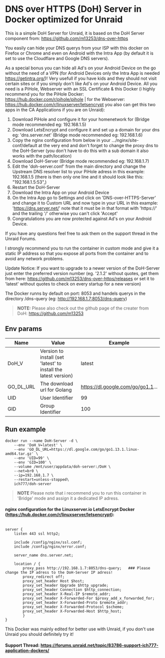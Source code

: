 # DNS over HTTPS (DoH) Server in Docker optimized for Unraid
This is a simple DoH Server for Unraid, it is based on the DoH Server component from: https://github.com/m13253/dns-over-https

You easily can hide your DNS querys from your ISP with this docker on Firefox or Chrome and even on Android with the Intra App (by default it is set to use the Cloudflare and Google DNS servers).

As a special bonus you can hide all Ad's on your Android Device on the go without the need of a VPN (for Android Devices only the Intra App is needed https://getintra.org/)! Very usefull if you have kids and they should not visit certain sites or if you simply don't like Ad's on your Android Device.
All you need is a PiHole, Webserver with an SSL Certificate & this Docker (i highly recommend you for the PiHole Docker: https://hub.docker.com/r/pihole/pihole | for the Webserver: https://hub.docker.com/r/linuxserver/letsencrypt you also can get this two apps in the CA Applications if you are on Unraid):

1. Download PiHole and configure it for your homenetwork for (Bridge mode recommended eg: 192.168.1.5)
2. Download LetsEncrypt and configure it and set up a domain for your dns eg: 'dns.server.net' (Bridge mode recommended eg: 192.168.1.6)
3. Copy the nginx configuration from below in your .../nginx/site-conf/default at the very end and don't forget to change the proxy dns to the DoH-Server (you don't have to do this with a sub domain it also works with the path/location)
4. Download DoH-Server (Bridge mode recommended eg: 192.168.1.7)
5. Edit the 'doh-server.conf' from the main directory and change the Upstream DNS resolver list to your PiHole adress in this example: 192.168.1.5 (there is then only one line and it should look like this: "192.168.1.5:53",)
6. Restart the DoH-Server
7. Download the Intra App on your Android Device
8. On the Intra App go to Settings and click on 'DNS-over-HTTPS-Server' and change it to Custom URL and now type in your URL in this example: 'https://dns.server.net/' note that it must be in that format with 'https://' and the trailing '/' otherwise you can't click 'Accept'
9. Congratulations you are now protected against Ad's on your Android Device.

If you have any questions feel free to ask them on the support thread in the Unraid Forums.

I strongly recommend you to run the container in custom mode and give it a static IP address so that you expose all ports from the container and to avoid any network problems.&#xD; 

Update Notice: If you want to upgrade to a newer version of the DoH-Server just enter the preferred version number (eg. '2.1.2' without quotes, get them from here: https://github.com/m13253/dns-over-https/releases or set it to 'latest' without quotes to check on every startup for a new version)

The Docker runns by default on port: 8053 and handels querys in the directory /dns-query (eg: http://192.168.1.7:8053/dns-query)


>**NOTE:** Please also check out the github page of the creater from DoH: https://github.com/m13253

## Env params
| Name | Value | Example |
| --- | --- | --- |
| DoH_V | Version to install (set 'latest' to install the latest version) | latest |
| GO_DL_URL | The download url for Golang | https://dl.google.com/go/go1.1... |
| UID | User Identifier | 99 |
| GID | Group Identifier | 100 |

## Run example
```
docker run --name DoH-Server -d \
	--env 'DoH_V=latest' \
	--env 'GO_DL_URL=https://dl.google.com/go/go1.13.1.linux-amd64.tar.gz' \
	--env 'UID=99' \
	--env 'GID=100' \
	--volume /mnt/user/appdata/doh-server:/DoH \
    --net=br0 \
    --ip=192.168.1.7 \
    --restart=unless-stopped\
	ich777/doh-server
```
>**NOTE** Please note that i recommend you to run this container in 'Bridge' mode and assign it a dedicated IP adress.


#### nginx configuration for the Linuxserver.io LetsEncrypt Docker (https://hub.docker.com/r/linuxserver/letsencrypt):
```

server {
	listen 443 ssl http2;

	include /config/nginx/ssl.conf;
	include /config/nginx/error.conf;

	server_name dns.server.net;

	location / {
		proxy_pass http://192.168.1.7:8053/dns-query;   ### Please change the IP adress to the DoH-Server IP adress!
		proxy_redirect off;
		proxy_set_header Host $host;
		proxy_set_header Upgrade $http_upgrade;
		proxy_set_header Connection $http_connection;
		proxy_set_header X-Real-IP $remote_addr;
		proxy_set_header X-Forwarded-For $proxy_add_x_forwarded_for;
		proxy_set_header X-Forwarded-Proto $remote_addr;
		proxy_set_header X-Forwarded-Protocol $scheme;
		proxy_set_header X-Forwarded-Host $http_host;
		}
}

```

This Docker was mainly edited for better use with Unraid, if you don't use Unraid you should definitely try it!

#### Support Thread: https://forums.unraid.net/topic/83786-support-ich777-application-dockers/